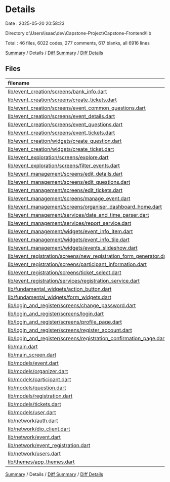 # Details

Date : 2025-05-20 20:58:23

Directory c:\\Users\\isaac\\dev\\Capstone-Project\\Capstone-Frontend\\lib

Total : 46 files,  6022 codes, 277 comments, 617 blanks, all 6916 lines

[Summary](results.md) / Details / [Diff Summary](diff.md) / [Diff Details](diff-details.md)

## Files
| filename | language | code | comment | blank | total |
| :--- | :--- | ---: | ---: | ---: | ---: |
| [lib/event\_creation/screens/bank\_info.dart](/lib/event_creation/screens/bank_info.dart) | Dart | 68 | 7 | 12 | 87 |
| [lib/event\_creation/screens/create\_tickets.dart](/lib/event_creation/screens/create_tickets.dart) | Dart | 150 | 5 | 17 | 172 |
| [lib/event\_creation/screens/event\_common\_questions.dart](/lib/event_creation/screens/event_common_questions.dart) | Dart | 95 | 0 | 12 | 107 |
| [lib/event\_creation/screens/event\_details.dart](/lib/event_creation/screens/event_details.dart) | Dart | 297 | 4 | 25 | 326 |
| [lib/event\_creation/screens/event\_questions.dart](/lib/event_creation/screens/event_questions.dart) | Dart | 118 | 10 | 15 | 143 |
| [lib/event\_creation/screens/event\_tickets.dart](/lib/event_creation/screens/event_tickets.dart) | Dart | 150 | 5 | 17 | 172 |
| [lib/event\_creation/widgets/create\_question.dart](/lib/event_creation/widgets/create_question.dart) | Dart | 115 | 4 | 11 | 130 |
| [lib/event\_creation/widgets/create\_ticket.dart](/lib/event_creation/widgets/create_ticket.dart) | Dart | 113 | 4 | 12 | 129 |
| [lib/event\_exploration/screens/explore.dart](/lib/event_exploration/screens/explore.dart) | Dart | 599 | 40 | 51 | 690 |
| [lib/event\_exploration/screens/filter\_events.dart](/lib/event_exploration/screens/filter_events.dart) | Dart | 423 | 26 | 28 | 477 |
| [lib/event\_management/screens/edit\_details.dart](/lib/event_management/screens/edit_details.dart) | Dart | 286 | 0 | 25 | 311 |
| [lib/event\_management/screens/edit\_questions.dart](/lib/event_management/screens/edit_questions.dart) | Dart | 204 | 3 | 16 | 223 |
| [lib/event\_management/screens/edit\_tickets.dart](/lib/event_management/screens/edit_tickets.dart) | Dart | 381 | 2 | 25 | 408 |
| [lib/event\_management/screens/manage\_event.dart](/lib/event_management/screens/manage_event.dart) | Dart | 109 | 10 | 8 | 127 |
| [lib/event\_management/screens/organiser\_dashboard\_home.dart](/lib/event_management/screens/organiser_dashboard_home.dart) | Dart | 69 | 2 | 14 | 85 |
| [lib/event\_management/services/date\_and\_time\_parser.dart](/lib/event_management/services/date_and_time_parser.dart) | Dart | 52 | 1 | 19 | 72 |
| [lib/event\_management/services/report\_service.dart](/lib/event_management/services/report_service.dart) | Dart | 91 | 2 | 9 | 102 |
| [lib/event\_management/widgets/event\_info\_item.dart](/lib/event_management/widgets/event_info_item.dart) | Dart | 61 | 0 | 3 | 64 |
| [lib/event\_management/widgets/event\_info\_tile.dart](/lib/event_management/widgets/event_info_tile.dart) | Dart | 76 | 0 | 5 | 81 |
| [lib/event\_management/widgets/events\_slideshow.dart](/lib/event_management/widgets/events_slideshow.dart) | Dart | 81 | 7 | 8 | 96 |
| [lib/event\_registration/screens/new\_registration\_form\_generator.dart](/lib/event_registration/screens/new_registration_form_generator.dart) | Dart | 246 | 10 | 38 | 294 |
| [lib/event\_registration/screens/participant\_information.dart](/lib/event_registration/screens/participant_information.dart) | Dart | 145 | 2 | 8 | 155 |
| [lib/event\_registration/screens/ticket\_select.dart](/lib/event_registration/screens/ticket_select.dart) | Dart | 176 | 2 | 11 | 189 |
| [lib/event\_registration/services/registration\_service.dart](/lib/event_registration/services/registration_service.dart) | Dart | 0 | 0 | 1 | 1 |
| [lib/fundamental\_widgets/action\_button.dart](/lib/fundamental_widgets/action_button.dart) | Dart | 32 | 0 | 6 | 38 |
| [lib/fundamental\_widgets/form\_widgets.dart](/lib/fundamental_widgets/form_widgets.dart) | Dart | 42 | 3 | 5 | 50 |
| [lib/login\_and\_register/screens/change\_password.dart](/lib/login_and_register/screens/change_password.dart) | Dart | 102 | 4 | 11 | 117 |
| [lib/login\_and\_register/screens/login.dart](/lib/login_and_register/screens/login.dart) | Dart | 126 | 4 | 14 | 144 |
| [lib/login\_and\_register/screens/profile\_page.dart](/lib/login_and_register/screens/profile_page.dart) | Dart | 43 | 0 | 4 | 47 |
| [lib/login\_and\_register/screens/register\_account.dart](/lib/login_and_register/screens/register_account.dart) | Dart | 156 | 7 | 15 | 178 |
| [lib/login\_and\_register/screens/registration\_confirmation\_page.dart](/lib/login_and_register/screens/registration_confirmation_page.dart) | Dart | 50 | 0 | 4 | 54 |
| [lib/main.dart](/lib/main.dart) | Dart | 34 | 2 | 8 | 44 |
| [lib/main\_screen.dart](/lib/main_screen.dart) | Dart | 75 | 0 | 14 | 89 |
| [lib/models/event.dart](/lib/models/event.dart) | Dart | 189 | 5 | 20 | 214 |
| [lib/models/organizer.dart](/lib/models/organizer.dart) | Dart | 16 | 0 | 5 | 21 |
| [lib/models/participant.dart](/lib/models/participant.dart) | Dart | 56 | 0 | 3 | 59 |
| [lib/models/question.dart](/lib/models/question.dart) | Dart | 107 | 0 | 15 | 122 |
| [lib/models/registration.dart](/lib/models/registration.dart) | Dart | 71 | 0 | 17 | 88 |
| [lib/models/tickets.dart](/lib/models/tickets.dart) | Dart | 98 | 0 | 9 | 107 |
| [lib/models/user.dart](/lib/models/user.dart) | Dart | 136 | 0 | 17 | 153 |
| [lib/network/auth.dart](/lib/network/auth.dart) | Dart | 87 | 1 | 13 | 101 |
| [lib/network/dio\_client.dart](/lib/network/dio_client.dart) | Dart | 32 | 63 | 12 | 107 |
| [lib/network/event.dart](/lib/network/event.dart) | Dart | 204 | 19 | 16 | 239 |
| [lib/network/event\_registration.dart](/lib/network/event_registration.dart) | Dart | 22 | 0 | 3 | 25 |
| [lib/network/users.dart](/lib/network/users.dart) | Dart | 185 | 1 | 14 | 200 |
| [lib/themes/app\_themes.dart](/lib/themes/app_themes.dart) | Dart | 54 | 22 | 2 | 78 |

[Summary](results.md) / Details / [Diff Summary](diff.md) / [Diff Details](diff-details.md)